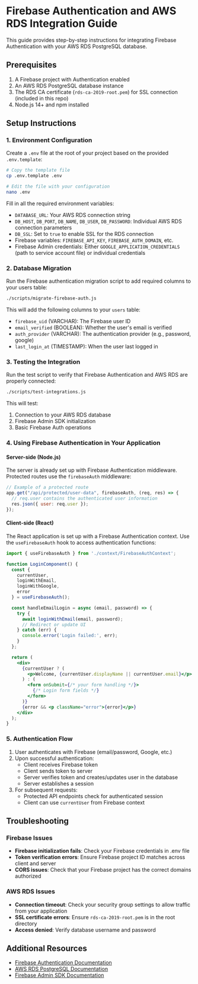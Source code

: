 # Firebase Authentication and AWS RDS Integration Guide

This guide provides step-by-step instructions for integrating Firebase Authentication with your AWS RDS PostgreSQL database.

## Prerequisites

1. A Firebase project with Authentication enabled
2. An AWS RDS PostgreSQL database instance
3. The RDS CA certificate (`rds-ca-2019-root.pem`) for SSL connection (included in this repo)
4. Node.js 14+ and npm installed

## Setup Instructions

### 1. Environment Configuration

Create a `.env` file at the root of your project based on the provided `.env.template`:

```bash
# Copy the template file
cp .env.template .env

# Edit the file with your configuration
nano .env
```

Fill in all the required environment variables:

- `DATABASE_URL`: Your AWS RDS connection string
- `DB_HOST`, `DB_PORT`, `DB_NAME`, `DB_USER`, `DB_PASSWORD`: Individual AWS RDS connection parameters
- `DB_SSL`: Set to `true` to enable SSL for the RDS connection
- Firebase variables: `FIREBASE_API_KEY`, `FIREBASE_AUTH_DOMAIN`, etc.
- Firebase Admin credentials: Either `GOOGLE_APPLICATION_CREDENTIALS` (path to service account file) or individual credentials

### 2. Database Migration

Run the Firebase authentication migration script to add required columns to your users table:

```bash
./scripts/migrate-firebase-auth.js
```

This will add the following columns to your `users` table:

- `firebase_uid` (VARCHAR): The Firebase user ID
- `email_verified` (BOOLEAN): Whether the user's email is verified
- `auth_provider` (VARCHAR): The authentication provider (e.g., password, google)
- `last_login_at` (TIMESTAMP): When the user last logged in

### 3. Testing the Integration

Run the test script to verify that Firebase Authentication and AWS RDS are properly connected:

```bash
./scripts/test-integrations.js
```

This will test:

1. Connection to your AWS RDS database
2. Firebase Admin SDK initialization
3. Basic Firebase Auth operations

### 4. Using Firebase Authentication in Your Application

#### Server-side (Node.js)

The server is already set up with Firebase Authentication middleware. Protected routes use the `firebaseAuth` middleware:

```javascript
// Example of a protected route
app.get("/api/protected/user-data", firebaseAuth, (req, res) => {
  // req.user contains the authenticated user information
  res.json({ user: req.user });
});
```

#### Client-side (React)

The React application is set up with a Firebase Authentication context. Use the `useFirebaseAuth` hook to access authentication functions:

```jsx
import { useFirebaseAuth } from './context/FirebaseAuthContext';

function LoginComponent() {
  const {
    currentUser,
    loginWithEmail,
    loginWithGoogle,
    error
  } = useFirebaseAuth();

  const handleEmailLogin = async (email, password) => {
    try {
      await loginWithEmail(email, password);
      // Redirect or update UI
    } catch (err) {
      console.error('Login failed:', err);
    }
  };

  return (
    <div>
      {currentUser ? (
        <p>Welcome, {currentUser.displayName || currentUser.email}</p>
      ) : (
        <form onSubmit={/* your form handling */}>
          {/* Login form fields */}
        </form>
      )}
      {error && <p className="error">{error}</p>}
    </div>
  );
}
```

### 5. Authentication Flow

1. User authenticates with Firebase (email/password, Google, etc.)
2. Upon successful authentication:
   - Client receives Firebase token
   - Client sends token to server
   - Server verifies token and creates/updates user in the database
   - Server establishes a session
3. For subsequent requests:
   - Protected API endpoints check for authenticated session
   - Client can use `currentUser` from Firebase context

## Troubleshooting

### Firebase Issues

- **Firebase initialization fails**: Check your Firebase credentials in .env file
- **Token verification errors**: Ensure Firebase project ID matches across client and server
- **CORS issues**: Check that your Firebase project has the correct domains authorized

### AWS RDS Issues

- **Connection timeout**: Check your security group settings to allow traffic from your application
- **SSL certificate errors**: Ensure `rds-ca-2019-root.pem` is in the root directory
- **Access denied**: Verify database username and password

## Additional Resources

- [Firebase Authentication Documentation](https://firebase.google.com/docs/auth)
- [AWS RDS PostgreSQL Documentation](https://docs.aws.amazon.com/AmazonRDS/latest/UserGuide/CHAP_PostgreSQL.html)
- [Firebase Admin SDK Documentation](https://firebase.google.com/docs/auth/admin)
